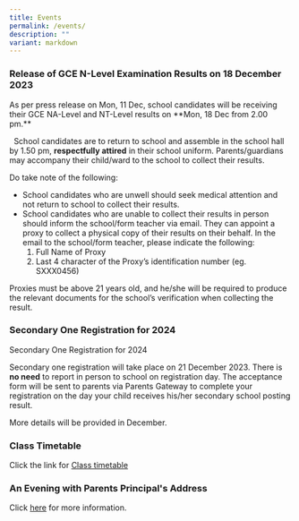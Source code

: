 ```yaml
---
title: Events
permalink: /events/
description: ""
variant: markdown
---
```

<h3>Release of GCE N-Level Examination Results on 18 December
2023</h3>
As per press release on Mon, 11 Dec, school candidates will be receiving their GCE NA-Level and NT-Level results
on **Mon, 18 Dec from 2.00 pm.**

&nbsp; 
School candidates are to return to school and assemble in the school hall by 1.50 pm, **respectfully attired** in their
school uniform. Parents/guardians may accompany their child/ward to the school to collect their results.

Do take note of the following:
* School candidates who are unwell should seek medical attention and not return to school to collect their results.
* School candidates who are unable to collect their results in person should inform the school/form teacher via email. They can appoint a proxy to collect a physical copy of their results on their behalf. In the email to the school/form teacher, please indicate the following:
  1.  Full Name of Proxy
  2. Last 4 character of the Proxy’s identification number (eg. SXXX0456)

Proxies must be above 21 years old, and he/she will be required to produce the relevant documents for the school’s verification when collecting the result.

<h3>Secondary One Registration for 2024</h3>

Secondary One Registration for 2024

Secondary one registration will take place on 21 December 2023. There is **no need** to report in person to school on registration day. The acceptance form will be sent to parents via Parents Gateway to complete your registration on the day your child receives his/her secondary school posting result. 

More details will be provided in December. 



<h3>Class Timetable </h3>

Click the link for [Class timetable](/important-information/for-students/class-timetable/)


<h3>An Evening with Parents Principal's Address </h3>
       
Click [here](https://drive.google.com/file/d/1Lm4A_NcJDWGe9wv-GnXVvemDg7WChSw6/view?usp=share_link) for more information.